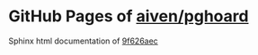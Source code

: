 GitHub Pages of [aiven/pghoard](https://github.com/aiven/pghoard.git)
===
Sphinx html documentation of [9f626aec](https://github.com/aiven/pghoard/tree/9f626aecc512d61558f33fc05eb835537345ce23)
